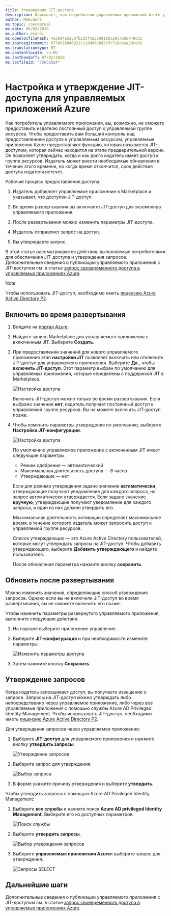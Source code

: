 ```yaml
---
title: Утверждение JIT-доступа
description: Описывает, как потребители управляемых приложений Azure утверждают запросы на JIT-доступ к управляемому приложению.
author: MSEvanhi
ms.topic: conceptual
ms.date: 06/03/2019
ms.author: evanhi
ms.openlocfilehash: 4a3604a3256fb2d3f4253891bbc28c7685748cd2
ms.sourcegitcommit: 877491bd46921c11dd478bd25fc718ceee2dcc08
ms.translationtype: MT
ms.contentlocale: ru-RU
ms.lasthandoff: 07/02/2020
ms.locfileid: "75651024"
---
```

# <a name="configure-and-approve-just-in-time-access-for-azure-managed-applications"></a>Настройка и утверждение JIT-доступа для управляемых приложений Azure

Как потребитель управляемого приложения, вы, возможно, не сможете предоставить издателю постоянный доступ к управляемой группе ресурсов. Чтобы предоставить вам больший контроль над предоставлением доступа к управляемым ресурсам, управляемые приложения Azure предоставляют функцию, которая называется JIT-доступом, которая сейчас находится на этапе предварительной версии. Он позволяет утверждать, когда и как долго издатель имеет доступ к группе ресурсов. Издатель может внести необходимые обновления в течение этого времени, но когда время откончится, срок действия доступа издателя истечет.

Рабочий процесс предоставления доступа:

1. Издатель добавляет управляемое приложение в Marketplace и указывает, что доступен JIT-доступ.

1. Во время развертывания вы включаете JIT-доступ для экземпляра управляемого приложения.

1. После развертывания можно изменить параметры JIT-доступа.

1. Издатель отправляет запрос на доступ.

1. Вы утверждаете запрос.

В этой статье рассматриваются действия, выполняемые потребителями для обеспечения JIT-доступа и утверждения запросов. Дополнительные сведения о публикации управляемого приложения с JIT-доступом см. в статье [запрос своевременного доступа в управляемых приложениях Azure](request-just-in-time-access.md).

> [!NOTE]
> Чтобы использовать JIT-доступ, необходимо иметь [лицензию Azure Active Directory P2](../../active-directory/privileged-identity-management/subscription-requirements.md).

## <a name="enable-during-deployment"></a>Включить во время развертывания

1. Войдите на [портал Azure](https://portal.azure.com).

1. Найдите запись Marketplace для управляемого приложения с включенным JIT. Выберите **Создать**.

1. При предоставлении значений для нового управляемого приложения этап **настройки JIT** позволяет включить или отключить JIT-доступ для управляемого приложения. Выберите **Да** , чтобы **включить JIT-доступ**. Этот параметр выбран по умолчанию для управляемых приложений, которые определены с поддержкой JIT в Marketplace.

   ![Настройка доступа](./media/approve-just-in-time-access/configure-jit-access.png)

   Включить JIT-доступ можно только во время развертывания. Если выбрано значение **нет**, издатель получает постоянный доступ к управляемой группе ресурсов. Вы не можете включить JIT-доступ позже.

1. Чтобы изменить параметры утверждения по умолчанию, выберите **Настройка JIT-конфигурации**.

   ![Настройка доступа](./media/approve-just-in-time-access/customize-jit-access.png)

   По умолчанию управляемое приложение с включенным JIT имеет следующие параметры.

   * Режим одобрения — автоматический
   * Максимальная длительность доступа — 8 часов
   * Утверждающие — нет

   Если для режима утверждения задано значение **автоматически**, утверждающие получают уведомление для каждого запроса, но запрос автоматически утверждается. Если задано значение **вручную**, утверждающие получают уведомление для каждого запроса, и один из них должен утвердить его.

   Максимальная длительность активации определяет максимальное время, в течение которого издатель может запросить доступ к управляемой группе ресурсов.

   Список утверждающих — это Azure Active Directory пользователей, которые могут утверждать запросы на JIT-доступ. Чтобы добавить утверждающего, выберите **Добавить утверждающего** и найдите пользователя.

   После обновления параметра нажмите кнопку **сохранить**.

## <a name="update-after-deployment"></a>Обновить после развертывания

Можно изменить значения, определяющие способ утверждения запросов. Однако если вы не включили JIT-доступ во время развертывания, вы не сможете включить его позже.

Чтобы изменить параметры развернутого управляемого приложения, выполните следующие действия.

1. На портале выберите приложение управление.

1. Выберите **JIT-конфигурация** и при необходимости измените параметры.

   ![Изменить параметры доступа](./media/approve-just-in-time-access/change-settings.png)

1. Затем нажмите кнопку **Сохранить**.

## <a name="approve-requests"></a>Утверждение запросов

Когда издатель запрашивает доступ, вы получаете извещение о запросе. Запросы на JIT-доступ можно утверждать либо непосредственно через управляемое приложение, либо через все управляемые приложения с помощью службы Azure AD Privileged Identity Management. Чтобы использовать JIT-доступ, необходимо иметь [лицензию Azure Active Directory P2](../../active-directory/privileged-identity-management/subscription-requirements.md).

Для утверждения запросов через управляемое приложение:

1. Выберите **JIT-доступ** для управляемого приложения и нажмите кнопку **утвердить запросы**.

   ![Утверждение запросов](./media/approve-just-in-time-access/approve-requests.png)
 
1. Выберите запрос для утверждения.

   ![Выбор запроса](./media/approve-just-in-time-access/select-request.png)

1. В форме укажите причину утверждения и выберите **утвердить**.

Чтобы утвердить запросы с помощью Azure AD Privileged Identity Management:

1. Выберите **все службы** и начните поиск **Azure AD privileged Identity Management**. Выберите его из доступных параметров.

   ![Поиск службы](./media/approve-just-in-time-access/search.png)

1. Выберите **утвердить запросы**.

   ![Выбор утверждения запросов](./media/approve-just-in-time-access/select-approve-requests.png)

1. Выберите **управляемые приложения Azure**и выберите запрос для утверждения.

   ![Запросы SELECT](./media/approve-just-in-time-access/view-requests.png)

## <a name="next-steps"></a>Дальнейшие шаги

Дополнительные сведения о публикации управляемого приложения с JIT-доступом см. в статье [запрос своевременного доступа в управляемых приложениях Azure](request-just-in-time-access.md).
